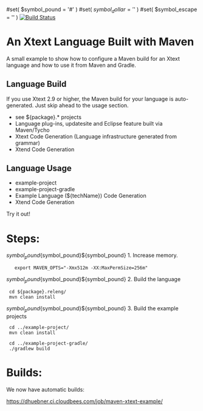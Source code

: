 #set( $symbol_pound = '#' )
#set( $symbol_dollar = '$' )
#set( $symbol_escape = '\' )
[![Build Status](https://dhuebner.ci.cloudbees.com/job/maven-xtext-example/badge/icon)](https://dhuebner.ci.cloudbees.com/job/maven-xtext-example/)

An Xtext Language Built with Maven
==================================

A small example to show how to configure a Maven build for an Xtext language and how to use it from Maven and Gradle.


Language Build
--------------
If you use Xtext 2.9 or higher, the Maven build for your language is auto-generated. Just skip ahead to the usage section.

 - see ${package}.* projects
 - Language plug-ins, updatesite and Eclipse feature built via Maven/Tycho
 - Xtext Code Generation (Language infrastructure generated from grammar)
 - Xtend Code Generation
 
Language Usage
---------------
 - example-project
 - example-project-gradle
 - Example Language (${techName}) Code Generation
 - Xtend Code Generation

Try it out!

Steps:
======

${symbol_pound}${symbol_pound}${symbol_pound} 1. Increase memory.

```
   export MAVEN_OPTS="-Xmx512m -XX:MaxPermSize=256m"
```

${symbol_pound}${symbol_pound}${symbol_pound} 2. Build the language

```
 cd ${package}.releng/
 mvn clean install
```

${symbol_pound}${symbol_pound}${symbol_pound} 3. Build the example projects

```
 cd ../example-project/
 mvn clean install
```

```
 cd ../example-project-gradle/
 ./gradlew build
```

Builds:
=======

We now have automatic builds:

https://dhuebner.ci.cloudbees.com/job/maven-xtext-example/
